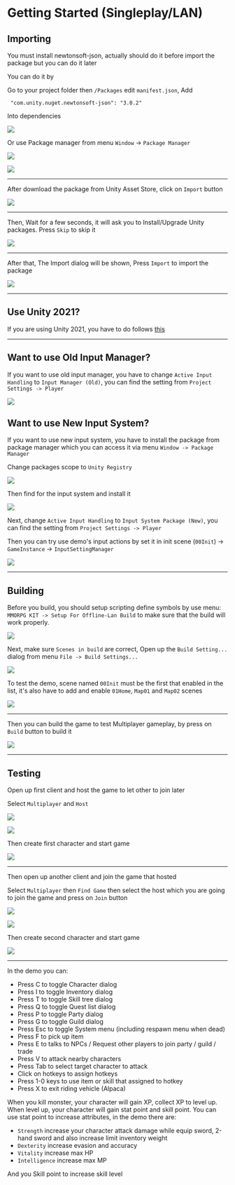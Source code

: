 # Getting Started (Singleplay/LAN)

## Importing

You must install newtonsoft-json, actually should do it before import the package but you can do it later

You can do it by

Go to your project folder then `/Packages` edit `manifest.json`, Add
```
 "com.unity.nuget.newtonsoft-json": "3.0.2"
```
Into dependencies

![](../images/json-deps.png)

Or use Package manager from menu `Window` -> `Package Manager`

![](../images/json-package-install-1.png)

![](../images/json-package-install-2.png)

* * *

After download the package from Unity Asset Store, click on `Import` button

![](../images/101/001.png)

* * *

Then, Wait for a few seconds, it will ask you to Install/Upgrade Unity packages. Press `Skip` to skip it

![](../images/101/002.png)


* * *

After that, The Import dialog will be shown, Press `Import` to import the package

![](../images/101/003.png)

* * *

## Use Unity 2021?

If you are using Unity 2021, you have to do follows [this](pages/151-working-with-2021.md)

* * *

## Want to use Old Input Manager?

If you want to use old input manager, you have to change `Active Input Handling` to `Input Manager (Old)`, you can find the setting from `Project Settings -> Player`

![](../images/old_input_manager.png)

## Want to use New Input System?

If you want to use new input system, you have to install the package from package manager which you can access it via menu `Window -> Package Manager`

Change packages scope to `Unity Registry` 

![](../images/package-unity-registry.png)

Then find for the input system and install it

![](../images/package-find-input.png)

Next, change `Active Input Handling` to `Input System Package (New)`, you can find the setting from `Project Settings -> Player`

Then you can try use demo's input actions by set it in init scene (`00Init`) -> `GameInstance` -> `InputSettingManager`

![](../images/input-actions-setup.png)

* * *

## Building

Before you build, you should setup scripting define symbols by use menu: `MMORPG KIT -> Setup For Offline-Lan Build` to make sure that the build will work properly.

![](../images/setup-offline-lan.png)

Next, make sure `Scenes in build` are correct, Open up the `Build Setting...` dialog from menu `File -> Build Settings...` 

![](../images/101/004.png)

To test the demo, scene named `00Init` must be the first that enabled in the list, it's also have to add and enable `01Home`, `Map01` and `Map02` scenes

![](../images/101/005.png)

* * *

Then you can build the game to test Multiplayer gameplay, by press on `Build` button to build it

![](../images/101/006.png)


* * *

## Testing

Open up first client and host the game to let other to join later

Select `Multiplayer` and `Host`

![](../images/101/007.png)

![](../images/101/008.png)

Then create first character and start game

![](../images/101/009.png)

* * *

Then open up another client and join the game that hosted

Select `Multiplayer` then `Find Game` then select the host which you are going to join the game and press on `Join` button

![](../images/101/010.png)

![](../images/101/011.png)

Then create second character and start game

![](../images/101/012.png)

* * *

In the demo you can:

*   Press C to toggle Character dialog
*   Press I to toggle Inventory dialog
*   Press T to toggle Skill tree dialog
*   Press Q to toggle Quest list dialog
*   Press P to toggle Party dialog
*   Press G to toggle Guild dialog
*   Press Esc to toggle System menu (including respawn menu when dead)
*   Press F to pick up item
*   Press E to talks to NPCs / Request other players to join party / guild / trade
*   Press V to attack nearby characters
*   Press Tab to select target character to attack
*   Click on hotkeys to assign hotkeys
*   Press 1-0 keys to use item or skill that assigned to hotkey
*   Press X to exit riding vehicle (Alpaca)

When you kill monster, your character will gain XP, collect XP to level up. When level up, your character will gain stat point and skill point. You can use stat point to increase attributes, in the demo there are:

*   `Strength` increase your character attack damage while equip sword, 2-hand sword and also increase limit inventory weight
*   `Dexterity` increase evasion and accuracy
*   `Vitality` increase max HP
*   `Intelligence` increase max MP

And you Skill point to increase skill level
<!--stackedit_data:
eyJoaXN0b3J5IjpbMTMyNDUxNDk5Nl19
-->